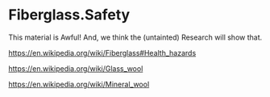 # Fiberglass.Safety
This material is Awful! And, we think the (untainted) Research will show that.

https://en.wikipedia.org/wiki/Fiberglass#Health_hazards

https://en.wikipedia.org/wiki/Glass_wool

https://en.wikipedia.org/wiki/Mineral_wool
